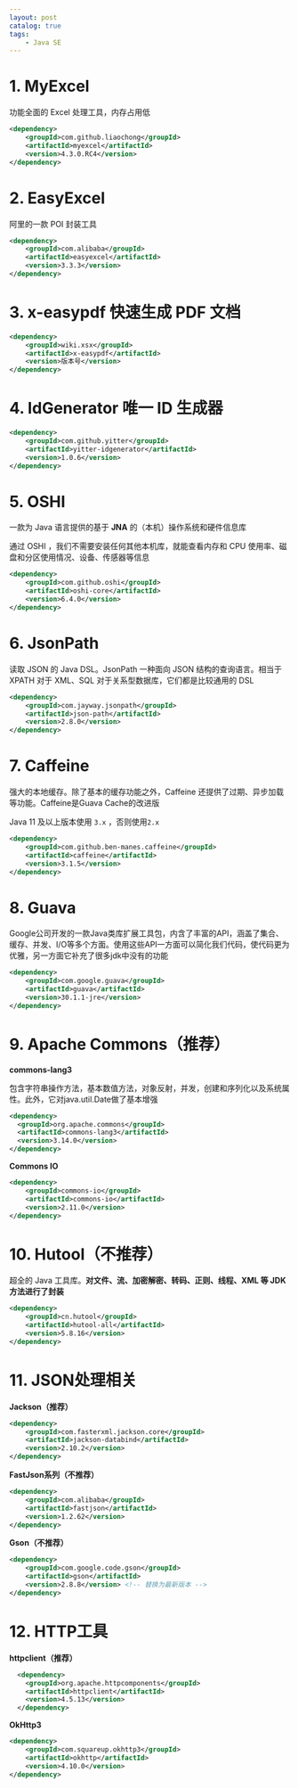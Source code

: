 ```yaml
---
layout: post   	
catalog: true 	
tags:
    - Java SE
---
```




# 1. MyExcel

功能全面的 Excel 处理工具，内存占用低

```xml
<dependency>
    <groupId>com.github.liaochong</groupId>
    <artifactId>myexcel</artifactId>
    <version>4.3.0.RC4</version>
</dependency>
```

# 2. EasyExcel

阿里的一款 POI 封装工具

```xml
<dependency>
    <groupId>com.alibaba</groupId>
    <artifactId>easyexcel</artifactId>
    <version>3.3.3</version>
</dependency>
```

# 3. x-easypdf 快速生成 PDF 文档

```xml
<dependency>
    <groupId>wiki.xsx</groupId>
    <artifactId>x-easypdf</artifactId>
    <version>版本号</version>
</dependency>
```


# 4. IdGenerator 唯一 ID 生成器

```xml
<dependency>
	<groupId>com.github.yitter</groupId>
	<artifactId>yitter-idgenerator</artifactId>
	<version>1.0.6</version>
</dependency>
```

# 5. OSHI

一款为 Java 语言提供的基于 **JNA** 的（本机）操作系统和硬件信息库

通过 OSHI ，我们不需要安装任何其他本机库，就能查看内存和 CPU 使用率、磁盘和分区使用情况、设备、传感器等信息

```xml
<dependency>
    <groupId>com.github.oshi</groupId>
    <artifactId>oshi-core</artifactId>
    <version>6.4.0</version>
</dependency>
```

# 6. JsonPath

读取 JSON 的 Java DSL。JsonPath 一种面向 JSON 结构的查询语言。相当于 XPATH 对于 XML、SQL 对于关系型数据库，它们都是比较通用的 DSL

```xml
<dependency>
    <groupId>com.jayway.jsonpath</groupId>
    <artifactId>json-path</artifactId>
    <version>2.8.0</version>
</dependency>
```

# 7. Caffeine

强大的本地缓存。除了基本的缓存功能之外，Caffeine 还提供了过期、异步加载等功能。Caffeine是Guava Cache的改进版

Java 11 及以上版本使用 `3.x` ，否则使用`2.x`

```xml
<dependency>
    <groupId>com.github.ben-manes.caffeine</groupId>
    <artifactId>caffeine</artifactId>
    <version>3.1.5</version>
</dependency>
```

# 8. Guava

Google公司开发的一款Java类库扩展工具包，内含了丰富的API，涵盖了集合、缓存、并发、I/O等多个方面。使用这些API一方面可以简化我们代码，使代码更为优雅，另一方面它补充了很多jdk中没有的功能

```xml
<dependency>
    <groupId>com.google.guava</groupId>
    <artifactId>guava</artifactId>
    <version>30.1.1-jre</version>
</dependency>
```

# 9. Apache Commons（推荐）

**commons-lang3**

包含字符串操作方法，基本数值方法，对象反射，并发，创建和序列化以及系统属性。此外，它对java.util.Date做了基本增强

```xml
<dependency>
  <groupId>org.apache.commons</groupId>
  <artifactId>commons-lang3</artifactId>
  <version>3.14.0</version>
</dependency>
```

**Commons IO**

```xml
<dependency>
    <groupId>commons-io</groupId>
    <artifactId>commons-io</artifactId>
    <version>2.11.0</version>
</dependency>
```

# 10. Hutool（不推荐）

超全的 Java 工具库。**对文件、流、加密解密、转码、正则、线程、XML 等 JDK 方法进行了封装**

```xml
<dependency>
    <groupId>cn.hutool</groupId>
    <artifactId>hutool-all</artifactId>
    <version>5.8.16</version>
</dependency>
```


# 11. JSON处理相关

**Jackson（推荐）**
```xml
<dependency>
    <groupId>com.fasterxml.jackson.core</groupId>
    <artifactId>jackson-databind</artifactId>
    <version>2.10.2</version>
</dependency>
```

**FastJson系列（不推荐）**
```xml
<dependency>
    <groupId>com.alibaba</groupId>
    <artifactId>fastjson</artifactId>
    <version>1.2.62</version>
</dependency>
```

**Gson（不推荐）**
```xml
<dependency>
	<groupId>com.google.code.gson</groupId>
	<artifactId>gson</artifactId>
	<version>2.8.8</version> <!-- 替换为最新版本 -->
</dependency>
```

# 12. HTTP工具

**httpclient（推荐）**

```xml
  <dependency>
    <groupId>org.apache.httpcomponents</groupId>
    <artifactId>httpclient</artifactId>
    <version>4.5.13</version>
  </dependency>
```

**OkHttp3**

```xml
<dependency>
    <groupId>com.squareup.okhttp3</groupId>
    <artifactId>okhttp</artifactId>
    <version>4.10.0</version>
</dependency>
```